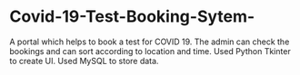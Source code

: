 # Covid-19-Test-Booking-Sytem-
A portal which helps to book a test for COVID 19. The admin can check the bookings and can sort according to location and time.
Used Python Tkinter to create UI.
Used MySQL to store data.
